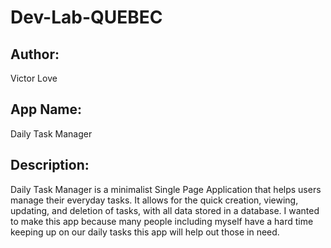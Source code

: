 # Dev-Lab-QUEBEC
## Author: 
Victor Love
## App Name: 
Daily Task Manager
## Description: 
Daily Task Manager is a minimalist Single Page Application that helps users manage their everyday tasks. It allows for the quick creation, viewing, updating, and deletion of tasks, with all data stored in a database. I wanted to make this app because many people including myself have a hard time keeping up on our daily tasks this app will help out those in need.
